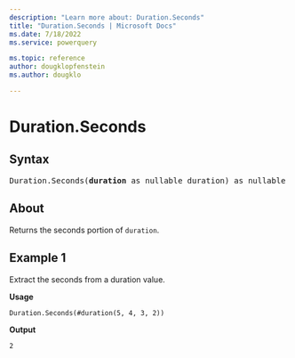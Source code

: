 ```yaml
---
description: "Learn more about: Duration.Seconds"
title: "Duration.Seconds | Microsoft Docs"
ms.date: 7/18/2022
ms.service: powerquery

ms.topic: reference
author: dougklopfenstein
ms.author: dougklo

---
```

# Duration.Seconds

## Syntax

<pre>
Duration.Seconds(<b>duration</b> as nullable duration) as nullable number
</pre>
  
## About

Returns the seconds portion of `duration`.

## Example 1

Extract the seconds from a duration value.

**Usage**

```powerquery-m
Duration.Seconds(#duration(5, 4, 3, 2))
```

**Output**

`2`
